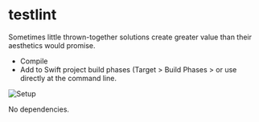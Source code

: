 # testlint

Sometimes little thrown-together solutions create greater value than their aesthetics would promise. 

* Compile
* Add to Swift project build phases (Target > Build Phases >  or use directly at the command line.

![Setup](http://i.imgur.com/EIApOcy.jpg)

No dependencies.